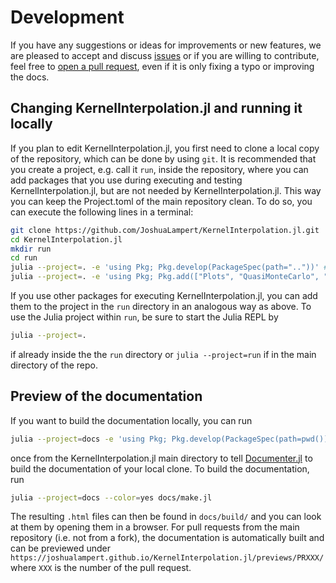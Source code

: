 # Development

If you have any suggestions or ideas for improvements or new features, we are pleased to accept and discuss
[issues](https://github.com/JoshuaLampert/KernelInterpolation.jl/issues) or if you are willing to contribute,
feel free to [open a pull request](https://github.com/JoshuaLampert/KernelInterpolation.jl/pulls), even if it
is only fixing a typo or improving the docs.

## Changing KernelInterpolation.jl and running it locally

If you plan to edit KernelInterpolation.jl, you first need to clone a local copy of the repository, which can
be done by using `git`. It is recommended that you create a project, e.g. call it `run`, inside the repository,
where you can add packages that you use during executing and testing KernelInterpolation.jl, but are not needed
by KernelInterpolation.jl. This way you can keep the Project.toml of the main repository clean. To do so, you
can execute the following lines in a terminal:

```sh
git clone https://github.com/JoshuaLampert/KernelInterpolation.jl.git
cd KernelInterpolation.jl
mkdir run
cd run
julia --project=. -e 'using Pkg; Pkg.develop(PackageSpec(path=".."))' # Install local KernelInterpolation.jl clone
julia --project=. -e 'using Pkg; Pkg.add(["Plots", "QuasiMonteCarlo", "Meshes", "OrdinaryDiffEqRosenbrock", "OrdinaryDiffEqNonlinearSolve"])' # Install additional packages
```

If you use other packages for executing KernelInterpolation.jl, you can add them to the project in the `run`
directory in an analogous way as above. To use the Julia project within `run`, be sure to start the Julia REPL
by

```sh
julia --project=.
```

if already inside the the `run` directory or `julia --project=run` if in the main directory of the repo.

## Preview of the documentation

If you want to build the documentation locally, you can run

```sh
julia --project=docs -e 'using Pkg; Pkg.develop(PackageSpec(path=pwd())); Pkg.instantiate()'
```

once from the KernelInterpolation.jl main directory to tell [Documenter.jl](https://documenter.juliadocs.org/stable/man/guide/)
to build the documentation of your local clone. To build the documentation, run

```sh
julia --project=docs --color=yes docs/make.jl
```

The resulting `.html` files can then be found in `docs/build/` and you can look at them by opening them in a browser.
For pull requests from the main repository (i.e. not from a fork), the documentation is automatically built and can
be previewed under `https://joshualampert.github.io/KernelInterpolation.jl/previews/PRXXX/` where `XXX` is the number
of the pull request.

